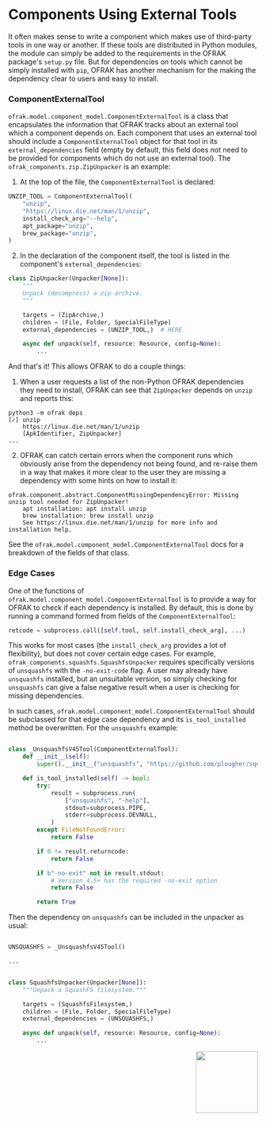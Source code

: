# Components Using External Tools

It often makes sense to write a component which makes use of third-party tools in one way or 
another. If these tools are distributed in Python modules, the module can simply be added to the 
requirements in the OFRAK package's `setup.py` file. But for dependencies on tools which cannot be
simply installed with `pip`, OFRAK has another mechanism for the making the dependency clear to users
and easy to install.

### ComponentExternalTool

`ofrak.model.component_model.ComponentExternalTool` is a class that encapsulates the information 
that OFRAK tracks about an external tool which a component depends on. Each component that uses an 
external tool should include a `ComponentExternalTool` object for that tool in its 
`external_dependencies` field (empty by default, this field does not need to be provided for 
components which do not use an external tool). The `ofrak_components.zip.ZipUnpacker` is an example:

1. At the top of the file, the `ComponentExternalTool` is declared:

```python
UNZIP_TOOL = ComponentExternalTool(
    "unzip",
    "https://linux.die.net/man/1/unzip",
    install_check_arg="--help",
    apt_package="unzip",
    brew_package="unzip",
)

```

2. In the declaration of the component itself, the tool is listed in the component's 
`external_dependencies`:

```python
class ZipUnpacker(Unpacker[None]):
    """
    Unpack (decompress) a zip archive.
    """

    targets = (ZipArchive,)
    children = (File, Folder, SpecialFileType)
    external_dependencies = (UNZIP_TOOL,)  # HERE

    async def unpack(self, resource: Resource, config=None):
        ...
```

And that's it! This allows OFRAK to do a couple things:
1. When a user requests a list of the non-Python OFRAK dependencies they need to install, OFRAK can 
see that `ZipUnpacker` depends on `unzip` and reports this:

```
python3 -m ofrak deps
[✓] unzip
	https://linux.die.net/man/1/unzip
	[ApkIdentifier, ZipUnpacker]
...
```

2. OFRAK can catch certain errors when the component runs which obviously arise from the dependency 
not being found, and re-raise them in a way that makes it more clear to the user they are missing a 
dependency with some hints on how to install it:

```
ofrak.component.abstract.ComponentMissingDependencyError: Missing unzip tool needed for ZipUnpacker!
	apt installation: apt install unzip
	brew installation: brew install unzip
	See https://linux.die.net/man/1/unzip for more info and installation help.
```

See the `ofrak.model.component_model.ComponentExternalTool` docs for a breakdown of the fields of 
that class.

### Edge Cases

One of the functions of `ofrak.model.component_model.ComponentExternalTool` is to provide a way for 
OFRAK to check if each dependency is installed. By default, this is done by running a command 
formed from fields of the `ComponentExternalTool`:

```python
retcode = subprocess.call([self.tool, self.install_check_arg], ...)
```

This works for most cases (the `install_check_arg` provides a lot of flexibility), but does not 
cover certain edge cases. For example, `ofrak_components.squashfs.SquashfsUnpacker` requires 
specifically versions of  `unsquashfs` with the `-no-exit-code` flag. A user may already have 
`unsquashfs` installed, but an unsuitable version, so simply checking for `unsquashfs` can give a 
false negative result when a user is checking for missing dependencies.

In such cases, `ofrak.model.component_model.ComponentExternalTool` should be subclassed for that 
edge case dependency and its `is_tool_installed` method be overwritten. For the `unsquashfs` example:

```python

class _UnsquashfsV45Tool(ComponentExternalTool):
    def __init__(self):
        super().__init__("unsquashfs", "https://github.com/plougher/squashfs-tools.git", "")

    def is_tool_installed(self) -> bool:
        try:
            result = subprocess.run(
                ["unsquashfs", "-help"],
                stdout=subprocess.PIPE,
                stderr=subprocess.DEVNULL,
            )
        except FileNotFoundError:
            return False

        if 0 != result.returncode:
            return False

        if b"-no-exit" not in result.stdout:
            # Version 4.5+ has the required -no-exit option
            return False

        return True
```

Then the dependency on `unsquashfs` can be included in the unpacker as usual:

```python

UNSQUASHFS = _UnsquashfsV45Tool()

...


class SquashfsUnpacker(Unpacker[None]):
    """Unpack a SquashFS filesystem."""

    targets = (SquashfsFilesystem,)
    children = (File, Folder, SpecialFileType)
    external_dependencies = (UNSQUASHFS,)

    async def unpack(self, resource: Resource, config=None):
        ...

```


<div align="right">
<img src="../../assets/square_04.png" width="125" height="125">
</div>
